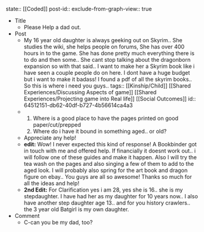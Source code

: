 state:: [[Coded]]
post-id::
exclude-from-graph-view:: true

- Title
  - Please Help a dad out.
- Post
  - My 16 year old daughter is always geeking out on Skyrim.. She studies the wiki, she helps people on forums, She has over 400 hours in to the game. She has done pretty much everything there is to do and then some.. She cant stop talking about the dragonborn expansion so with that said.. I want to make her a Skyrim book like i have seen a couple people do on here. I dont have a huge budget but i want to make it badass! I found a pdf of all the skyrim books.. So this is where i need you guys..
    tags:: [[Kinship/Child]] [[Shared Experiences/Discussing Aspects of game]] [[Shared Experiences/Projecting game into Real life]] [[Social Outcomes]]
    id:: 64512151-db62-40df-b727-4b56614ca4a3
  - 1.  Where is a good place to have the pages printed on good paper/cut/prepped
    2.  Where do i have it bound in something aged.. or old?
  - Appreciate any help!
  - **edit:** Wow! I never expected this kind of response! A Bookbinder got in touch with me and offered help. If financially it doesnt work out.. i will follow one of these guides and make it happen. Also I will try the tea wash on the pages and also singing a few of them to add to the aged look. I will probably also spring for the art book and dragon figure on ebay.. You guys are all so awesome! Thanks so much for all the ideas and help!
  - **2nd Edit:** For Clarification yes i am 28, yes she is 16.. she is my stepdaughter. I have had her as my daughter for 10 years now.. I also have another step daughter age 13.. and for you history crawlers.. the 3 year old Batgirl is my own daughter.
- Comment
  - C-can you be my dad, too?
